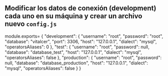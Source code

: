 ## Modificar los datos de conexión (development) cada uno en su máquina y crear un archivo nuevo `config.js`

module.exports=
{
  "development": {
    "username": "root",
    "password": "root",
    "database": "vitalcer",
    "port": 3306,
    "host": "127.0.0.1",
    "dialect": "mysql",
    "operatorsAliases": 0
  },
  "test": {
    "username": "root",
    "password": null,
    "database": "database_test",
    "host": "127.0.0.1",
    "dialect": "mysql",
    "operatorsAliases": false
  },
  "production": {
    "username": "root",
    "password": null,
    "database": "database_production",
    "host": "127.0.0.1",
    "dialect": "mysql",
    "operatorsAliases": false
  }
}
